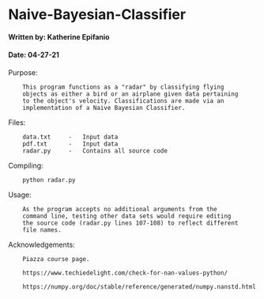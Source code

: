 # Naive-Bayesian-Classifier
#### Written by: Katherine Epifanio
#### Date: 04-27-21

Purpose:

        This program functions as a "radar" by classifying flying
        objects as either a bird or an airplane given data pertaining
        to the object's velocity. Classifications are made via an
        implementation of a Naive Bayesian Classifier.


Files:

        data.txt     -   Input data
        pdf.txt      -   Input data
        radar.py     -   Contains all source code


Compiling:

        python radar.py


Usage:

        As the program accepts no additional arguments from the
        command line, testing other data sets would require editing
        the source code (radar.py lines 107-108) to reflect different
        file names.


Acknowledgements:

        Piazza course page.

        https://www.techiedelight.com/check-for-nan-values-python/

        https://numpy.org/doc/stable/reference/generated/numpy.nanstd.html
